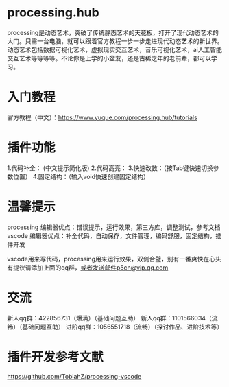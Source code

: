 # processing.hub

processing是动态艺术，突破了传统静态艺术的天花板，打开了现代动态艺术的大门。只需一台电脑，就可以跟着官方教程一步一步走进现代动态艺术的新世界。动态艺术包括数据可视化艺术，虚拟现实交互艺术，音乐可视化艺术，ai人工智能交互艺术等等等等。不论你是上学的小盆友，还是古稀之年的老前辈，都可以学习。

# 入门教程
官方教程（中文）：https://www.yuque.com/processing.hub/tutorials

# 插件功能
1.代码补全： (中文提示简化版)
2.代码高亮： 
3.快速改数：（按Tab键快速切换参数位置）
4.固定结构：（输入void快速创建固定结构）

# 温馨提示
processing 编辑器优点：错误提示，运行效果，第三方库，调整测试，参考文档
vscode     编辑器优点：补全代码，自动保存，文件管理，编码舒服，固定结构，插件开发

vscode用来写代码，processing用来运行效果，双剑合璧，别有一番爽快在心头
有提议请添加上面的qq群，或者发送邮件p5cn@vip.qq.com

# 交流
新人qq群：422856731（爆满）（基础问题互助）
新人qq群：1101566034（流畅）（基础问题互助）
进阶qq群：1056551718（流畅）（探讨作品、进阶技术等）

# 插件开发参考文献
https://github.com/TobiahZ/processing-vscode